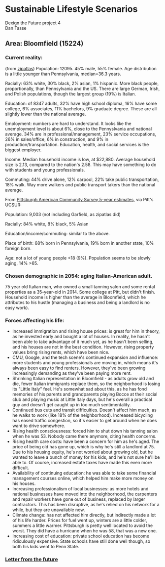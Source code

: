 <link href="stylesheets/GitHub2.css" rel="stylesheet"></link>

# Sustainable Lifestyle Scenarios

Dexign the Future project 4  
Dan Tasse

## Area: Bloomfield (15224)

### Current reality:

(from [zipatlas](http://zipatlas.com/us/pa/pittsburgh/zip-15224.htm))
Population: 12095. 45% male, 55% female. Age distribution is a little younger than Pennsylvania, median=36.3 years.

Racially: 63% white, 30% black, 2% asian, 1% hispanic. More black people, proportionally, than Pennsylvania and the US. There are large German, Irish, and Polish populations, though the largest group (19%) is Italian.

Education: of 8347 adults, 32% have high school diploma, 16% have some college, 6% associates, 11% bachelors, 9% graduate degree. These are all slightly lower than the national average.

Employment: numbers are hard to understand. It looks like the unemployment level is about 6%, close to the Pennyslvania and national average. 34% are in professional/management, 23% service occupations, 26% in sales/office, 6% in construction, and 9% in production/transportation. Education, health, and social services is the biggest employer.

Income: Median household income is low, at $22,880. Average household size is 2.13, compared to the nation's 2.58. This may have something to do with students and young professionals. 

Commuting: 44% drive alone, 12% carpool, 22% take public transportation, 18% walk. Way more walkers and public transport takers than the national average.

From [Pittsburgh American Community Survey 5-year estimates](http://ucsur.pitt.edu/wp-content/uploads/2014/11/PittsburghACS_200610_February2012.pdf), via Pitt's UCSUR:

Population: 9,003 (not including Garfield, as zipatlas did)

Racially: 84% white, 8% black, 5% Asian

Education/income/commuting: similar to the above.

Place of birth: 68% born in Pennsylvania, 19% born in another state, 10% foreign born.

Age: not a lot of young people <18 (9%). Population seems to be slowly aging, 14% >65.

### Chosen demographic in 2054: aging Italian-American adult.

75 year old Italian man, who owned a small tanning salon and some rental properties as a 35-year-old in 2014. Some college at Pitt, but didn't finish. Household income is higher than the average in Bloomfield, which he attributes to his hustle (managing a business and being a landlord is no easy work).

### Forces affecting his life:

- Increased immigration and rising house prices: is great for him in theory, as he invested early and bought a lot of houses. In reality, he hasn't been able to take advantage of it much yet, as he hasn't been selling, and his houses are not in the best condition. However, rising property values bring rising rents, which have been nice.
- CMU, Google, and the tech scene's continued expansion and influence: more students and young professionals are moving in, which means it's always been easy to find renters. However, they've been growing increasingly demanding as they've been paying more rent.
- Shrinking Italian representation in Bloomfield - as adults grow old and die, fewer Italian immigrants replace them, so the neighborhood is losing its "Little Italy" feel. He's somewhat sad about this, as he has fond memories of his parents and grandparents playing Bocce at their social club and playing music at Little Italy days, but he's overall a practical guy and doesn't get caught up in too much sentimentality.
- Continued bus cuts and transit difficulties. Doesn't affect him much, as he walks to work (like 18% of the neighborhood). Increased bicycling has eased traffic congestion, so it's easier to get around when he does want to drive somewhere.
- Rising health consciousness: forced him to shut down his tanning salon when he was 53. Nobody came there anymore, citing health concerns.
- Rising health care costs: have been a concern for him as he's aged. The price of being old has gone up, which is why he's still a landlord at 75. Due to his housing equity, he's not worried about growing old, but he wanted to leave a bunch of money for his kids, and he's not sure he'll be able to. Of course, increased estate taxes have made this even more difficult.
- Availability of continuing education: he was able to take some financial management courses online, which helped him make more money on his houses.
- Increasing professionalism of local businesses: as more hotels and national businesses have moved into the neighborhood, the carpenters and repair workers have gone out of business, replaced by larger contractors. This has been disruptive, as he's relied on his network for a while, but they are unavailable now.
- Climate change: has not affected him directly, but indirectly made a lot of his life harder. Prices for fuel went up, winters are a little colder, summers a little warmer. Pittsburgh is pretty well located to avoid the worst. They did have a hurricane when he was 58, that was a new one.
- Increasing cost of education: private school education has become ridiculously expensive. State schools have still done well though, so both his kids went to Penn State.

### [Letter from the future](letter.html)

